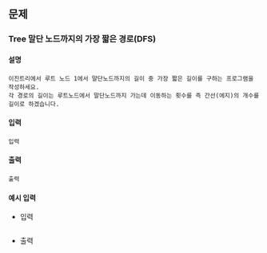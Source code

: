 ## 문제

### Tree 말단 노드까지의 가장 짧은 경로(DFS)

#### 설명
```
이진트리에서 루트 노드 1에서 말단노드까지의 길이 중 가장 짧은 길이를 구하는 프로그램을 작성하세요.
각 경로의 길이는 루트노드에서 말단노드까지 가는데 이동하는 횟수를 즉 간선(에지)의 개수를 길이로 하겠습니다.
```

#### 입력
```
입력
```

#### 출력
```
출력
```

#### 예시 입력
- 입력
    ```
    
    ```
- 출력
    ```
    
    ```